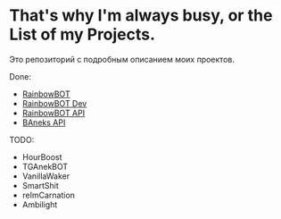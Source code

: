# That's why I'm always busy, or the List of my Projects.
Это репозиторий с подробным описанием моих проектов. 

Done:
- [RainbowBOT](/RainbowBOT/RainbowBOT.md)
- [RainbowBOT Dev](/RainbowBOT-Dev/RainbowBOT-DEV.md)
- [RainbowBOT API](/RainbowBOTSSAPI/RBOTSSAPI.md#RBOTAPI)
- [BAneks API](/RainbowBOTSSAPI/RBOTSSAPI.md#RBOTAPI)



TODO:
- HourBoost
- TGAnekBOT
- VanillaWaker
- SmartShit
- reImCarnation
- Ambilight
